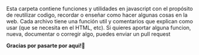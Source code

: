 Esta carpeta contiene funciones y utilidades en javascript con el propósito de reutilizar codigo, recordar o enseñar como hacer algunas cosas en la web. Cada archivo tiene una función util y comentarios que explican como usar (que se necesita en el HTML, etc).
Si quieres aportar alguna funcion, nueva, documentar o corregir algo, puedes enviar un pull request

**Gracias por pasarte por aqui!🚀**